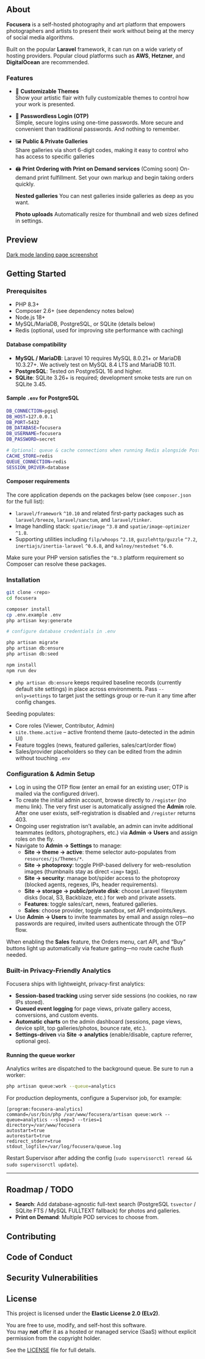 #

## About

**Focusera** is a self-hosted photography and art platform that empowers photographers and artists to present their work without being at the mercy of social media algorithms.

Built on the popular **Laravel** framework, it can run on a wide variety of hosting providers. Popular cloud platforms such as **AWS**, **Hetzner**, and **DigitalOcean** are recommended.

### Features

-   🎨 **Customizable Themes**  
    Show your artistic flair with fully customizable themes to control how your work is presented.

-   🔐 **Passwordless Login (OTP)**  
    Simple, secure logins using one-time passwords. More secure and convenient than traditional passwords. And nothing to remember.

-   🖼️ **Public & Private Galleries**  
    Share galleries via short 6-digit codes, making it easy to control who has access to specific galleries

-   🖨️ **Print Ordering with Print on Demand services** (Coming soon)
    On-demand print fulfillment. Set your own markup and begin taking orders quickly.

    **Nested galleries**
    You can nest galleries inside galleries as deep as you want.

    **Photo uploads**
    Automatically resize for thumbnail and web sizes defined in settings.

## Preview

[Dark mode landing page screenshot](docs/focusera%20twilight.png)

## Getting Started

### Prerequisites

-   PHP 8.3+
-   Composer 2.6+ (see dependency notes below)
-   Node.js 18+
-   MySQL/MariaDB, PostgreSQL, or SQLite (details below)
-   Redis (optional, used for improving site performance with caching)

#### Database compatibility

-   **MySQL / MariaDB**: Laravel 10 requires MySQL 8.0.21+ or MariaDB 10.3.27+. We actively test on MySQL 8.4 LTS and MariaDB 10.11.
-   **PostgreSQL**: Tested on PostgreSQL 16 and higher.
-   **SQLite**: SQLite 3.26+ is required; development smoke tests are run on SQLite 3.45.

#### Sample `.env` for PostgreSQL

```bash
DB_CONNECTION=pgsql
DB_HOST=127.0.0.1
DB_PORT=5432
DB_DATABASE=focusera
DB_USERNAME=focusera
DB_PASSWORD=secret

# Optional: queue & cache connections when running Redis alongside PostgreSQL
CACHE_STORE=redis
QUEUE_CONNECTION=redis
SESSION_DRIVER=database
```

#### Composer requirements

The core application depends on the packages below (see `composer.json` for the full list):

-   `laravel/framework` `^10.10` and related first-party packages such as `laravel/breeze`, `laravel/sanctum`, and `laravel/tinker`.
-   Image handling stack: `spatie/image` `^3.8` and `spatie/image-optimizer` `^1.8`.
-   Supporting utilities including `filp/whoops` `^2.18`, `guzzlehttp/guzzle` `^7.2`, `inertiajs/inertia-laravel` `^0.6.8`, and `kalnoy/nestedset` `^6.0`.

Make sure your PHP version satisfies the `^8.3` platform requirement so Composer can resolve these packages.

### Installation

```bash
git clone <repo>
cd focusera

composer install
cp .env.example .env
php artisan key:generate

# configure database credentials in .env

php artisan migrate
php artisan db:ensure
php artisan db:seed

npm install
npm run dev
```

-   `php artisan db:ensure` keeps required baseline records (currently default site settings) in place across environments. Pass `--only=settings` to target just the settings group or re-run it any time after config changes.

Seeding populates:

-   Core roles (Viewer, Contributor, Admin)
-   `site.theme.active` – active frontend theme (auto-detected in the admin UI)
-   Feature toggles (news, featured galleries, sales/cart/order flow)
-   Sales/provider placeholders so they can be edited from the admin without touching `.env`

### Configuration & Admin Setup

-   Log in using the OTP flow (enter an email for an existing user; OTP is mailed via the configured driver).
-   To create the initial admin account, browse directly to `/register` (no menu link). The very first user is automatically assigned the **Admin** role. After one user exists, self-registration is disabled and `/register` returns 403.
-   Ongoing user registration isn’t available, an admin can invite additional teammates (editors, photographers, etc.) via **Admin → Users** and assign roles on the fly.
-   Navigate to **Admin → Settings** to manage:
    -   **Site → theme → active**: theme selector auto-populates from `resources/js/Themes/*`.
    -   **Site → photoproxy**: toggle PHP-based delivery for web-resolution images (thumbnails stay as direct `<img>` tags).
    -   **Site → security**: manage bot/spider access to the photoproxy (blocked agents, regexes, IPs, header requirements).
    -   **Site → storage → public/private disk**: choose Laravel filesystem disks (local, S3, Backblaze, etc.) for web and private assets.
    -   **Features**: toggle sales/cart, news, featured galleries.
    -   **Sales**: choose provider, toggle sandbox, set API endpoints/keys.
-   Use **Admin → Users** to invite teammates by email and assign roles—no passwords are required, invited users authenticate through the OTP flow.

When enabling the **Sales** feature, the Orders menu, cart API, and “Buy” buttons light up automatically via feature gating—no route cache flush needed.

### Built-in Privacy-Friendly Analytics

Focusera ships with lightweight, privacy-first analytics:

-   **Session-based tracking** using server side sessions (no cookies, no raw IPs stored).
-   **Queued event logging** for page views, private gallery access, conversions, and custom events.
-   **Automatic charts** on the admin dashboard (sessions, page views, device split, top galleries/photos, bounce rate, etc.).
-   **Settings-driven** via **Site → analytics** (enable/disable, capture referrer, optional geo).

#### Running the queue worker

Analytics writes are dispatched to the background queue. Be sure to run a worker:

```bash
php artisan queue:work --queue=analytics
```

For production deployments, configure a Supervisor job, for example:

```
[program:focusera-analytics]
command=/usr/bin/php /var/www/focusera/artisan queue:work --queue=analytics --sleep=3 --tries=1
directory=/var/www/focusera
autostart=true
autorestart=true
redirect_stderr=true
stdout_logfile=/var/log/focusera/queue.log
```

Restart Supervisor after adding the config (`sudo supervisorctl reread && sudo supervisorctl update`).

---

## Roadmap / TODO

-   **Search**: Add database-agnostic full-text search (PostgreSQL `tsvector` / SQLite FTS / MySQL FULLTEXT fallback) for photos and galleries.
-   **Print on Demand**: Multiple POD services to choose from.

## Contributing

## Code of Conduct

## Security Vulnerabilities

## License

This project is licensed under the **Elastic License 2.0 (ELv2)**.

You are free to use, modify, and self-host this software.  
You may **not** offer it as a hosted or managed service (SaaS) without explicit permission from the copyright holder.

See the [LICENSE](./LICENSE) file for full details.
